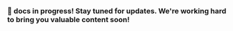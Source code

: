 ### 🚧 docs in progress! Stay tuned for updates. We're working hard to bring you valuable content soon!